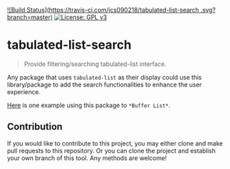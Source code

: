 [![Build Status](https://travis-ci.com/jcs090218/tabulated-list-search .svg?branch=master)](https://travis-ci.com/jcs090218/tabulated-list-search )
[![License: GPL v3](https://img.shields.io/badge/License-GPL%20v3-blue.svg)](https://www.gnu.org/licenses/gpl-3.0)


# tabulated-list-search 
> Provide filtering/searching tabulated-list interface.

Any package that uses `tabulated-list` as their display could 
use this library/package to add the search functionalities to 
enhance the user experience.

[Here](https://github.com/jcs090218/jcs-emacs-init/tree/master/features/buffer-menu-search) 
is one example using this package to `*Buffer List*`.


## Contribution

If you would like to contribute to this project, you may either
clone and make pull requests to this repository. Or you can
clone the project and establish your own branch of this tool.
Any methods are welcome!
